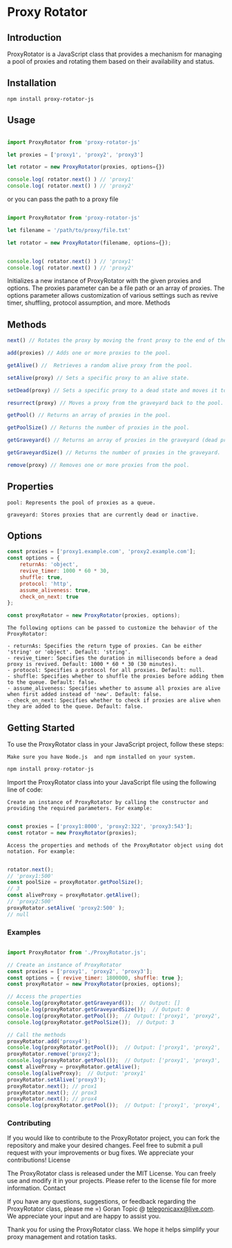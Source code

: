 Proxy Rotator
=======
#### 


## Introduction

ProxyRotator is a JavaScript class that provides a mechanism for managing a pool of proxies and rotating them based on their availability and status.

## Installation
```
npm install proxy-rotator-js
```

## Usage

```javascript

import ProxyRotator from 'proxy-rotator-js'

let proxies = ['proxy1', 'proxy2', 'proxy3']

let rotator = new ProxyRotator(proxies, options={})

console.log( rotator.next() ) // 'proxy1'
console.log( rotator.next() ) // 'proxy2'
```

or you can pass the path to a proxy file

```javascript

import ProxyRotator from 'proxy-rotator-js'

let filename = '/path/to/proxy/file.txt'

let rotator = new ProxyRotator(filename, options={});


console.log( rotator.next() ) // 'proxy1'
console.log( rotator.next() ) // 'proxy2'
```


Initializes a new instance of ProxyRotator with the given proxies and options. The proxies parameter can be a file path or an array of proxies. The options parameter allows customization of various settings such as revive timer, shuffling, protocol assumption, and more.
Methods

## Methods 

```javascript
next() // Rotates the proxy by moving the front proxy to the end of the pool and returns it.

add(proxies) // Adds one or more proxies to the pool.

getAlive() //  Retrieves a random alive proxy from the pool.

setAlive(proxy) // Sets a specific proxy to an alive state.

setDead(proxy) // Sets a specific proxy to a dead state and moves it to the graveyard.

resurrect(proxy) // Moves a proxy from the graveyard back to the pool.

getPool() // Returns an array of proxies in the pool.

getPoolSize() // Returns the number of proxies in the pool.

getGraveyard() // Returns an array of proxies in the graveyard (dead proxies).

getGraveyardSize() // Returns the number of proxies in the graveyard.

remove(proxy) // Removes one or more proxies from the pool.
```

## Properties

    pool: Represents the pool of proxies as a queue.

    graveyard: Stores proxies that are currently dead or inactive.

## Options
```javascript
const proxies = ['proxy1.example.com', 'proxy2.example.com'];
const options = {
    returnAs: 'object',
    revive_timer: 1000 * 60 * 30,
    shuffle: true,
    protocol: 'http',
    assume_aliveness: true,
    check_on_next: true
};

const proxyRotator = new ProxyRotator(proxies, options);
```
    The following options can be passed to customize the behavior of the ProxyRotator:

    - returnAs: Specifies the return type of proxies. Can be either 'string' or 'object'. Default: 'string'.
    - revive_timer: Specifies the duration in milliseconds before a dead proxy is revived. Default: 1000 * 60 * 30 (30 minutes).
    - protocol: Specifies a protocol for all proxies. Default: null.
    - shuffle: Specifies whether to shuffle the proxies before adding them to the queue. Default: false.
    - assume_aliveness: Specifies whether to assume all proxies are alive when first added instead of 'new'. Default: false.
    - check_on_next: Specifies whether to check if proxies are alive when they are added to the queue. Default: false.

## Getting Started

To use the ProxyRotator class in your JavaScript project, follow these steps:

    Make sure you have Node.js  and npm installed on your system. 

```javascript
npm install proxy-rotator-js
```

Import the ProxyRotator class into your JavaScript file using the following line of code:

    Create an instance of ProxyRotator by calling the constructor and providing the required parameters. For example:

```javascript

const proxies = ['proxy1:8000', 'proxy2:322', 'proxy3:543'];
const rotator = new ProxyRotator(proxies);

```

    Access the properties and methods of the ProxyRotator object using dot notation. For example:

```javascript

rotator.next();
// 'proxy1:500'
const poolSize = proxyRotator.getPoolSize();
// 3
const aliveProxy = proxyRotator.getAlive();
// 'proxy2:500'
proxyRotator.setAlive( 'proxy2:500' );
// null 
```

### Examples


```javascript

import ProxyRotator from './ProxyRotator.js';

// Create an instance of ProxyRotator
const proxies = ['proxy1', 'proxy2', 'proxy3'];
const options = { revive_timer: 1800000, shuffle: true };
const proxyRotator = new ProxyRotator(proxies, options);

// Access the properties
console.log(proxyRotator.getGraveyard());  // Output: []
console.log(proxyRotator.getGraveyardSize());  // Output: 0
console.log(proxyRotator.getPool());  // Output: ['proxy1', 'proxy2', 'proxy3']
console.log(proxyRotator.getPoolSize());  // Output: 3

// Call the methods
proxyRotator.add('proxy4');
console.log(proxyRotator.getPool());  // Output: ['proxy1', 'proxy2', 'proxy3', 'proxy4']
proxyRotator.remove('proxy2');
console.log(proxyRotator.getPool());  // Output: ['proxy1', 'proxy3', 'proxy4']
const aliveProxy = proxyRotator.getAlive();
console.log(aliveProxy);  // Output: 'proxy1'
proxyRotator.setAlive('proxy3');
proxyRotator.next(); // prox1
proxyRotator.next(); // prox3
proxyRotator.next(); // prox4
console.log(proxyRotator.getPool());  // Output: ['proxy1', 'proxy4', 'proxy3']
```

### Contributing

If you would like to contribute to the ProxyRotator project, you can fork the repository and make your desired changes. Feel free to submit a pull request with your improvements or bug fixes. We appreciate your contributions!
License

The ProxyRotator class is released under the MIT License. You can freely use and modify it in your projects. Please refer to the license file for more information.
Contact

If you have any questions, suggestions, or feedback regarding the ProxyRotator class, please me =) Goran Topic @  telegonicaxx@live.com. We appreciate your input and are happy to assist you.

Thank you for using the ProxyRotator class. We hope it helps simplify your proxy management and rotation tasks.
